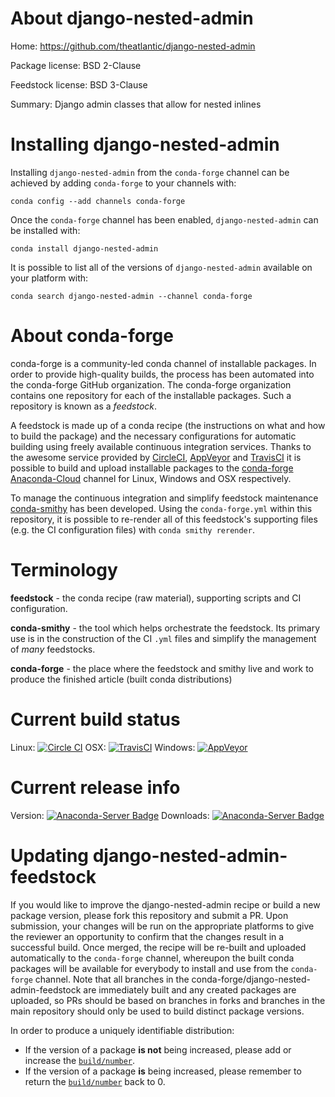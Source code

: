 About django-nested-admin
=========================

Home: https://github.com/theatlantic/django-nested-admin

Package license: BSD 2-Clause

Feedstock license: BSD 3-Clause

Summary: Django admin classes that allow for nested inlines



Installing django-nested-admin
==============================

Installing `django-nested-admin` from the `conda-forge` channel can be achieved by adding `conda-forge` to your channels with:

```
conda config --add channels conda-forge
```

Once the `conda-forge` channel has been enabled, `django-nested-admin` can be installed with:

```
conda install django-nested-admin
```

It is possible to list all of the versions of `django-nested-admin` available on your platform with:

```
conda search django-nested-admin --channel conda-forge
```



About conda-forge
=================

conda-forge is a community-led conda channel of installable packages.
In order to provide high-quality builds, the process has been automated into the
conda-forge GitHub organization. The conda-forge organization contains one repository
for each of the installable packages. Such a repository is known as a *feedstock*.

A feedstock is made up of a conda recipe (the instructions on what and how to build
the package) and the necessary configurations for automatic building using freely
available continuous integration services. Thanks to the awesome service provided by
[CircleCI](https://circleci.com/), [AppVeyor](http://www.appveyor.com/)
and [TravisCI](https://travis-ci.org/) it is possible to build and upload installable
packages to the [conda-forge](https://anaconda.org/conda-forge)
[Anaconda-Cloud](http://docs.anaconda.org/) channel for Linux, Windows and OSX respectively.

To manage the continuous integration and simplify feedstock maintenance
[conda-smithy](http://github.com/conda-forge/conda-smithy) has been developed.
Using the ``conda-forge.yml`` within this repository, it is possible to re-render all of
this feedstock's supporting files (e.g. the CI configuration files) with ``conda smithy rerender``.


Terminology
===========

**feedstock** - the conda recipe (raw material), supporting scripts and CI configuration.

**conda-smithy** - the tool which helps orchestrate the feedstock.
                   Its primary use is in the construction of the CI ``.yml`` files
                   and simplify the management of *many* feedstocks.

**conda-forge** - the place where the feedstock and smithy live and work to
                  produce the finished article (built conda distributions)

Current build status
====================

Linux: [![Circle CI](https://circleci.com/gh/conda-forge/django-nested-admin-feedstock.svg?style=shield)](https://circleci.com/gh/conda-forge/django-nested-admin-feedstock)
OSX: [![TravisCI](https://travis-ci.org/conda-forge/django-nested-admin-feedstock.svg?branch=master)](https://travis-ci.org/conda-forge/django-nested-admin-feedstock)
Windows: [![AppVeyor](https://ci.appveyor.com/api/projects/status/github/conda-forge/django-nested-admin-feedstock?svg=True)](https://ci.appveyor.com/project/conda-forge/django-nested-admin-feedstock/branch/master)

Current release info
====================
Version: [![Anaconda-Server Badge](https://anaconda.org/conda-forge/django-nested-admin/badges/version.svg)](https://anaconda.org/conda-forge/django-nested-admin)
Downloads: [![Anaconda-Server Badge](https://anaconda.org/conda-forge/django-nested-admin/badges/downloads.svg)](https://anaconda.org/conda-forge/django-nested-admin)


Updating django-nested-admin-feedstock
======================================

If you would like to improve the django-nested-admin recipe or build a new
package version, please fork this repository and submit a PR. Upon submission,
your changes will be run on the appropriate platforms to give the reviewer an
opportunity to confirm that the changes result in a successful build. Once
merged, the recipe will be re-built and uploaded automatically to the
`conda-forge` channel, whereupon the built conda packages will be available for
everybody to install and use from the `conda-forge` channel.
Note that all branches in the conda-forge/django-nested-admin-feedstock are
immediately built and any created packages are uploaded, so PRs should be based
on branches in forks and branches in the main repository should only be used to
build distinct package versions.

In order to produce a uniquely identifiable distribution:
 * If the version of a package **is not** being increased, please add or increase
   the [``build/number``](http://conda.pydata.org/docs/building/meta-yaml.html#build-number-and-string).
 * If the version of a package **is** being increased, please remember to return
   the [``build/number``](http://conda.pydata.org/docs/building/meta-yaml.html#build-number-and-string)
   back to 0.
